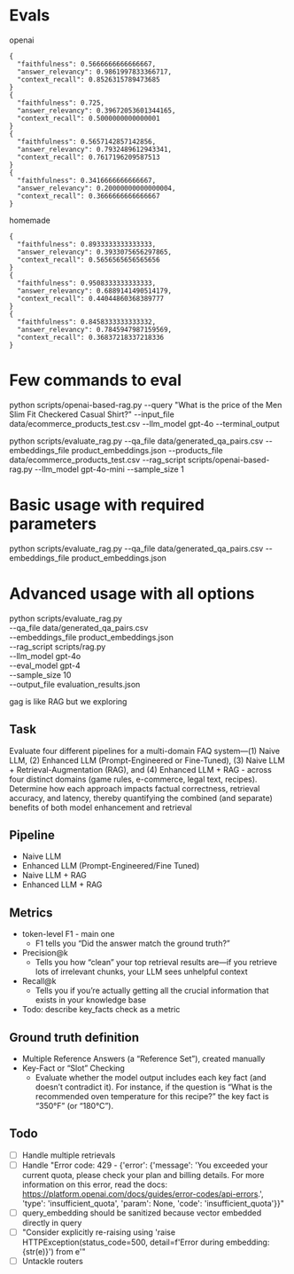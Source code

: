 # Evals

openai

```
{
  "faithfulness": 0.5666666666666667,
  "answer_relevancy": 0.9861997833366717,
  "context_recall": 0.8526315789473685
}
{
  "faithfulness": 0.725,
  "answer_relevancy": 0.39672053601344165,
  "context_recall": 0.5000000000000001
}
{
  "faithfulness": 0.5657142857142856,
  "answer_relevancy": 0.7932489612943341,
  "context_recall": 0.7617196209587513
}
{
  "faithfulness": 0.3416666666666667,
  "answer_relevancy": 0.20000000000000004,
  "context_recall": 0.3666666666666667
}
```

homemade

```
{
  "faithfulness": 0.8933333333333333,
  "answer_relevancy": 0.3933075656297865,
  "context_recall": 0.5656565656565656
}
{
  "faithfulness": 0.9508333333333333,
  "answer_relevancy": 0.6889141490514179,
  "context_recall": 0.44044860368389777
}
{
  "faithfulness": 0.8458333333333332,
  "answer_relevancy": 0.7845947987159569,
  "context_recall": 0.36837218337218336
}
```

# Few commands to eval

python scripts/openai-based-rag.py --query "What is the price of the Men Slim Fit Checkered Casual Shirt?" --input_file data/ecommerce_products_test.csv --llm_model gpt-4o --terminal_output

python scripts/evaluate_rag.py --qa_file data/generated_qa_pairs.csv --embeddings_file product_embeddings.json --products_file data/ecommerce_products_test.csv --rag_script scripts/openai-based-rag.py --llm_model gpt-4o-mini --sample_size 1

# Basic usage with required parameters

python scripts/evaluate_rag.py --qa_file data/generated_qa_pairs.csv --embeddings_file product_embeddings.json

# Advanced usage with all options

python scripts/evaluate_rag.py \
 --qa_file data/generated_qa_pairs.csv \
 --embeddings_file product_embeddings.json \
 --rag_script scripts/rag.py \
 --llm_model gpt-4o \
 --eval_model gpt-4 \
 --sample_size 10 \
 --output_file evaluation_results.json

gag is like RAG but we exploring

## Task

Evaluate four different pipelines for a multi-domain FAQ system—(1) Naive LLM, (2) Enhanced LLM (Prompt-Engineered or Fine-Tuned), (3) Naive LLM + Retrieval-Augmentation (RAG), and (4) Enhanced LLM + RAG - across four distinct domains (game rules, e-commerce, legal text, recipes). Determine how each approach impacts factual correctness, retrieval accuracy, and latency, thereby quantifying the combined (and separate) benefits of both model enhancement and retrieval

## Pipeline

- Naive LLM
- Enhanced LLM (Prompt-Engineered/Fine Tuned)
- Naive LLM + RAG
- Enhanced LLM + RAG

## Metrics

- token-level F1 - main one
  - F1 tells you “Did the answer match the ground truth?”
- Precision@k
  - Tells you how “clean” your top retrieval results are—if you retrieve lots of irrelevant chunks, your LLM sees unhelpful context
- Recall@k
  - Tells you if you’re actually getting all the crucial information that exists in your knowledge base
- Todo: describe key_facts check as a metric

## Ground truth definition

- Multiple Reference Answers (a “Reference Set”), created manually
- Key-Fact or “Slot” Checking
  - Evaluate whether the model output includes each key fact (and doesn’t contradict it). For instance, if the question is “What is the recommended oven temperature for this recipe?” the key fact is “350°F” (or “180°C”).

## Todo

- [ ] Handle multiple retrievals
- [ ] Handle "Error code: 429 - {'error': {'message': 'You exceeded your current quota, please check your plan and billing details. For more information on this error, read the docs: https://platform.openai.com/docs/guides/error-codes/api-errors.', 'type': 'insufficient_quota', 'param': None, 'code': 'insufficient_quota'}}"
- [ ] query_embedding should be sanitized because vector embedded directly in query
- [ ] "Consider explicitly re-raising using 'raise HTTPException(status_code=500, detail=f'Error during embedding: {str(e)}') from e'"
- [ ] Untackle routers
